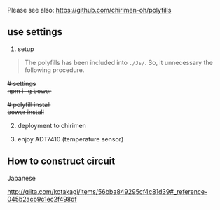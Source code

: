 Please see also: https://github.com/chirimen-oh/polyfills

## use settings

 1. setup

> The polyfills has been included into `./Js/`.
> So, it unnecessary the following procedure.

~~# settings~~    
~~npm i -g bower~~    

~~# polyfill install~~    
~~bower install~~    

 2. deployment to chirimen

 3. enjoy ADT7410 (temperature sensor)

## How to construct circuit

Japanese

http://qiita.com/kotakagi/items/56bba849295cf4c81d39#_reference-045b2acb9c1ec2f498df
